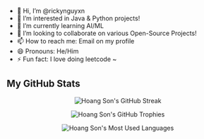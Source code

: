 - 👋 Hi, I’m @rickynguyxn
- 👀 I’m interested in Java & Python projects!
- 🌱 I’m currently learning AI/ML
- 💞️ I’m looking to collaborate on various Open-Source Projects!
- 📫 How to reach me: Email on my profile
- 😄 Pronouns: He/Him
- ⚡ Fun fact: I love doing leetcode ~

<!---
rickynguyxn/rickynguyxn is a ✨ special ✨ repository because its `README.md` (this file) appears on your GitHub profile.
You can click the Preview link to take a look at your changes.
--->

## My GitHub Stats

<p align="center">
    <img src="https://github-readme-streak-stats.herokuapp.com/?user=rickynguyxn&theme=radical" alt="Hoang Son's GitHub Streak" />
</p>

<p align="center">
    <img src="https://github-profile-trophy.vercel.app/?username=rickynguyxn&theme=radical&column=3&row=1&margin-w=15&margin-h=15" alt="Hoang Son's GitHub Trophies" />
</p>

<p align="center">
    <img src="https://github-readme-stats.vercel.app/api/top-langs/?username=rickynguyxn&layout=compact&theme=radical&langs_count=10" alt="Hoang Son's Most Used Languages" />
</p>
